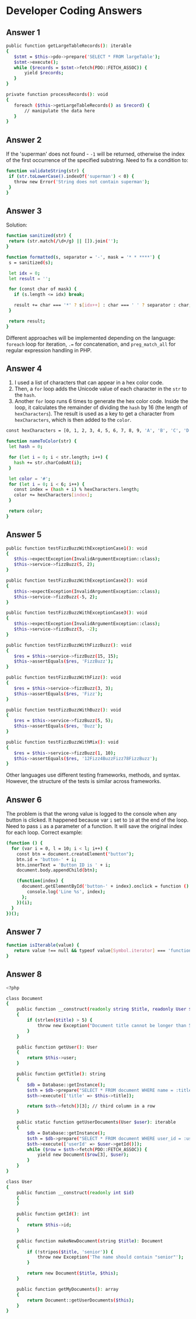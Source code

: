# Developer Coding Answers

## Answer 1


```bash
public function getLargeTableRecords(): iterable
{
   $stmt = $this->pdo->prepare('SELECT * FROM largeTable');
   $stmt->execute();
   while ($records = $stmt->fetch(PDO::FETCH_ASSOC)) {
       yield $records;
   }
}

private function processRecords(): void
{
   foreach ($this->getLargeTableRecords() as $record) {
       // manipulate the data here
   }
}
```

## Answer 2

If the 'superman' does not found - `-1` will be returned, otherwise the index of the first occurrence of the specified substring.
Need to fix a condition to: 
```bash
function validateString(str) {
 if (str.toLowerCase().indexOf('superman') < 0) {
   throw new Error('String does not contain superman');
 }
}
```

## Answer 3

Solution: 
```bash
function sanitized(str) {
 return (str.match(/\d+/g) || []).join('');
}

function formatted(s, separator = '-', mask = '* * ****') {
 s = sanitized(s);

 let idx = 0;
 let result = '';

 for (const char of mask) {
   if (s.length <= idx) break;

   result += char === '*' ? s[idx++] : char === ' ' ? separator : char;
 }

 return result;
}
```
Different approaches will be implemented depending on the language: `foreach` loop for iteration, `.=` for concatenation, and `preg_match_all` for regular expression handling in PHP.


## Answer 4

1) I used a list of characters that can appear in a hex color code.
2) Then, a `for` loop adds the Unicode value of each character in the `str` to the `hash`.
3) Another `for` loop runs 6 times to generate the hex color code. Inside the loop, it calculates the remainder of dividing the `hash` by 16 (the length of `hexCharacters`). The result is used as a key to get a character from `hexCharacters`, which is then added to the `color`.

```bash
const hexCharacters = [0, 1, 2, 3, 4, 5, 6, 7, 8, 9, 'A', 'B', 'C', 'D', 'E', 'F'];

function nameToColor(str) {
 let hash = 0;

 for (let i = 0; i < str.length; i++) {
   hash += str.charCodeAt(i);
 }

 let color = '#';
 for (let i = 0; i < 6; i++) {
   const index = (hash + i) % hexCharacters.length;
   color += hexCharacters[index];
 }

 return color;
}
```

## Answer 5

```bash
public function testFizzBuzzWithExceptionCase1(): void
{
   $this->expectException(InvalidArgumentException::class);
   $this->service->fizzBuzz(5, 2);
}

public function testFizzBuzzWithExceptionCase2(): void
{
   $this->expectException(InvalidArgumentException::class);
   $this->service->fizzBuzz(-5, 2);
}

public function testFizzBuzzWithExceptionCase3(): void
{
   $this->expectException(InvalidArgumentException::class);
   $this->service->fizzBuzz(5, -2);
}

public function testFizzBuzzWithFizzBuzz(): void
{
   $res = $this->service->fizzBuzz(15, 15);
   $this->assertEquals($res, 'FizzBuzz');
}

public function testFizzBuzzWithFizz(): void
{
   $res = $this->service->fizzBuzz(3, 3);
   $this->assertEquals($res, 'Fizz');
}

public function testFizzBuzzWithBuzz(): void
{
   $res = $this->service->fizzBuzz(5, 5);
   $this->assertEquals($res, 'Buzz');
}

public function testFizzBuzzWithMix(): void
{
   $res = $this->service->fizzBuzz(1, 10);
   $this->assertEquals($res, '12Fizz4BuzzFizz78FizzBuzz');
}
```
Other languages use different testing frameworks, methods, and syntax. However, the structure of the tests is similar across frameworks.


## Answer 6

The problem is that the wrong value is logged to the console when any button is clicked.
It happened because var `i` set to `10` at the end of the loop. 
Need to pass `i` as a parameter of a function. It will save the original index for each loop.
Correct example:
```bash
(function () {
  for (var i = 0, l = 10; i < l; i++) {
    const btn = document.createElement("button");
    btn.id = 'button-' + i;
    btn.innerText = 'Button ID is ' + i;
    document.body.appendChild(btn);

    (function(index) {
      document.getElementById('button-' + index).onclick = function () {
        console.log('Line %s', index);
      };
    })(i);
  }
})();
```

## Answer 7

```bash
function isIterable(value) {
   return value !== null && typeof value[Symbol.iterator] === 'function';
}
```

## Answer 8

```bash
<?php

class Document
{
    public function __construct(readonly string $title, readonly User $user)
    {
        if (strlen($title) > 5) {
            throw new Exception("Document title cannot be longer than 5 characters");
        }
    }

    public function getUser(): User
    {
        return $this->user;
    }

    public function getTitle(): string
    {
        $db = Database::getInstance();
        $sth = $db->prepare("SELECT * FROM document WHERE name = :title LIMIT 1");
        $sth->execute(['title' => $this->title]);

        return $sth->fetch()[3]; // third column in a row
    }

    public static function getUserDocuments(User $user): iterable
    {
        $db = Database::getInstance();
        $sth = $db->prepare("SELECT * FROM document WHERE user_id = :userId");
        $sth->execute(['userId' => $user->getId()]);
        while ($row = $sth->fetch(PDO::FETCH_ASSOC)) {
            yield new Document($row[3], $user);
        }
    }
}

class User
{
    public function __construct(readonly int $id)
    {
    }

    public function getId(): int
    {
        return $this->id;
    }

    public function makeNewDocument(string $title): Document
    {
        if (!stripos($title, 'senior')) {
            throw new Exception('The name should contain "senior"');
        }

        return new Document($title, $this);
    }

    public function getMyDocuments(): array
    {
        return Document::getUserDocuments($this);
    }
}
```
